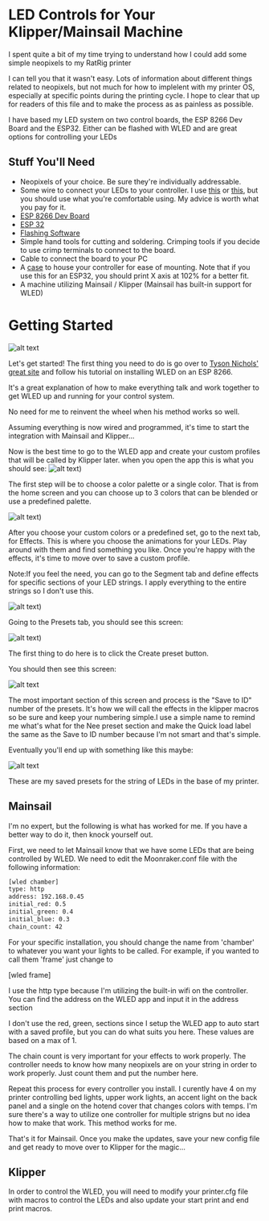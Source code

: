# LED Controls for Your Klipper/Mainsail Machine

I spent quite a bit of my time trying to understand how I could add some simple neopixels to my RatRig printer 

I can tell you that it wasn't easy. Lots of information about different things related to neopixels, but not much for how to implelent with my printer OS, especially at specific points during the printing cycle. I hope to clear that up for readers of this file and to make the process as as painless as possible.

I have based my LED system on two control boards, the ESP 8266 Dev Board and the ESP32. Either can be flashed with WLED and are great options for controlling your LEDs


## Stuff You'll Need

 - Neopixels of your choice. Be sure they're individually addressable. 
 - Some wire to connect your LEDs to your controller. I use [this](https://www.amazon.com/StrivedayTM-3-core-Control-Shielded-Headphone/dp/B01LNH9ZYK/ref=sr_1_7?crid=2X5OBMKMEGJNO&keywords=24%2Bawg%2B3%2Bconductor%2Bwire&qid=1661885002&sprefix=24%2BAWG%2Caps%2C109&sr=8-7&th=1) or [this](https://www.amazon.com/C-able-Conductor-WS2811-WS2812b-Extension/dp/B082KNCKB3/ref=sr_1_1_sspa?crid=2X5OBMKMEGJNO&keywords=24+awg+3+conductor+wire&qid=1661885311&sprefix=24+AWG%2Caps%2C109&sr=8-1-spons&psc=1&spLa=ZW5jcnlwdGVkUXVhbGlmaWVyPUEyN1I2TFhXMlhPUkZWJmVuY3J5cHRlZElkPUEwNzEzNTI1M1Y5M1NCMkZNMDEzMiZlbmNyeXB0ZWRBZElkPUEwMDczNDUwMU01NUQ5UEZHUzQzQyZ3aWRnZXROYW1lPXNwX2F0ZiZhY3Rpb249Y2xpY2tSZWRpcmVjdCZkb05vdExvZ0NsaWNrPXRydWU=), but you should use what you're comfortable using. My advice is worth what you pay for it.
 - [ESP 8266 Dev Board](https://www.amazon.com/HiLetgo-Internet-Development-Wireless-Micropython/dp/B081CSJV2V/ref=sr_1_3?crid=NYQ6QPIIUMM7&keywords=8266%2Bdev%2Bboard&qid=1661863407&sprefix=8266%2Bdev%2Bboard%2Caps%2C64&sr=8-3&th=1)
 - [ESP 32](https://www.amazon.com/ESP-WROOM-32-Development-Microcontroller-Integrated-Compatible/dp/B08D5ZD528/ref=sr_1_3?crid=38QCSRFSM52NX&keywords=esp+32&qid=1661863479&sprefix=esp+32%2Caps%2C76&sr=8-3)
 - [Flashing Software](https://github.com/marcelstoer/nodemcu-pyflasher)
 - Simple hand tools for cutting and soldering. Crimping tools if you decide to use crimp terminals to connect to the board.
 - Cable to connect the board to your PC
 - A [case](https://www.thingiverse.com/thing:4816827) to house your controller for ease of mounting. Note that if you use this for an ESP32, you should print X axis at 102% for a better fit.
 - A machine utilizing Mainsail / Klipper (Mainsail has built-in support for WLED)

# Getting Started
![alt text](https://github.com/Gliptopolis/WLED_Klipper/blob/main/images/walking-with-iphone-x.jpg)

Let's get started! The first thing you need to do is go over to [Tyson Nichols' great site](https://tynick.com/blog/11-03-2019/getting-started-with-wled-on-esp8266/) and follow his tutorial on installing WLED on an ESP 8266.

It's a great explanation of how to make everything talk and work together to get WLED up and running for your control system.

No need for me to reinvent the wheel when his method works so well. 

Assuming everything is now wired and programmed, it's time to start the integration with Mainsail and Klipper...

Now is the best time to go to the WLED app and create your custom profiles that will be called by Klipper later. when you open the app this is what you should see:
![alt text](https://github.com/Gliptopolis/WLED_Klipper/blob/main/images/WLED01.jpg))

The first step will be to choose a color palette or a single color. That is from the home screen and you can choose up to 3 colors that can be blended or use a predefined palette. 

![alt text](https://github.com/Gliptopolis/WLED_Klipper/blob/main/images/WLED01%20(2).jpg))

After you choose your custom colors or a predefined set, go to the next tab, for Effects. This is where you choose the animations for your LEDs. Play around with them and find something you like. Once you're happy with the effects, it's time to move over to save a custom profile. 

Note:If you feel the need, you can go to the Segment tab and define effects for specific sections of your LED strings. I apply everything to the entire strings so I don't use this.

![alt text](https://github.com/Gliptopolis/WLED_Klipper/blob/main/images/WLED02.jpg))

Going to the Presets tab, you should see this screen:

![alt text](https://github.com/Gliptopolis/WLED_Klipper/blob/main/images/WLED04_B.jpg))

The first thing to do here is to click the Create preset button.

You should then see this screen:

![alt text](https://github.com/Gliptopolis/WLED_Klipper/blob/main/images/WLED04_D.jpg)

The most important section of this screen and process is the "Save to ID" number of the presets. It's how we will call the effects in the klipper macros so be sure and keep your numbering simple.I use a simple name to remind me what's what for the Nee preset section and make the Quick load label the same as the Save to ID number because I'm not smart and that's simple.

Eventually you'll end up with something like this maybe:

![alt text](https://github.com/Gliptopolis/WLED_Klipper/blob/main/images/WLED04_P.jpg)

These are my saved presets for the string of LEDs in the base of my printer.


## Mainsail
I'm no expert, but the following is what has worked for me. If you have a better way to do it, then knock yourself out. 

First, we need to let Mainsail know that we have some LEDs that are being controlled by WLED. We need to edit the Moonraker.conf file with the following information:

```bash
[wled chamber]
type: http
address: 192.168.0.45
initial_red: 0.5
initial_green: 0.4
initial_blue: 0.3
chain_count: 42
```
  For your specific installation, you should change the name from 'chamber' to whatever you want your lights to be called. For example, if you wanted to call them 'frame' just change to 
  
  [wled frame]  

I use the http type because I'm utilizing the built-in wifi on the controller. You can find the address on the WLED app and input it in the address section

I don't use the red, green, sections since I setup the WLED app to auto start with a saved profile, but you can do what suits you here. These values are based on a max of 1.

The chain count is very important for your effects to work properly. The controller needs to know how many neopixels are on your string in order to work properly. Just count them and put the number here.

Repeat this process for every controller you install. I curently have 4 on my printer controlling bed lights, upper work lights, an accent light on the back panel and a single on the hotend cover that changes colors with temps. I'm sure there's a way to utilize one controller for multiple strigns but no idea how to make that work. This method works for me.

That's it for Mainsail. Once you make the updates, save your new config file and get ready to move over to Klipper for the magic...

## Klipper
In order to control the WLED, you will need to modify your printer.cfg file with macros to control the LEDs and also update your start print and end print macros.
